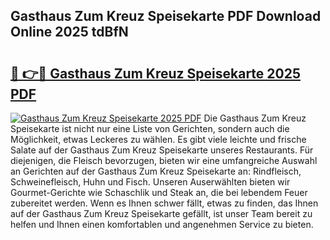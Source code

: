 ## Gasthaus Zum Kreuz Speisekarte PDF Download Online 2025 tdBfN

# <h2><a href="http://gcbrfty.nevu.top/?p=Gasthaus+Zum+Kreuz+Speisekarte">🔗 👉🔴 Gasthaus Zum Kreuz Speisekarte 2025 PDF</a></h2>

[![Gasthaus Zum Kreuz Speisekarte 2025 PDF](https://i.imgur.com/dBaPXMq.png)](http://gcbrfty.nevu.top/?p=Gasthaus+Zum+Kreuz+Speisekarte)
Die Gasthaus Zum Kreuz Speisekarte ist nicht nur eine Liste von Gerichten, sondern auch die Möglichkeit, etwas Leckeres zu wählen. Es gibt viele leichte und frische Salate auf der Gasthaus Zum Kreuz Speisekarte unseres Restaurants. Für diejenigen, die Fleisch bevorzugen, bieten wir eine umfangreiche Auswahl an Gerichten auf der Gasthaus Zum Kreuz Speisekarte an: Rindfleisch, Schweinefleisch, Huhn und Fisch. Unseren Auserwählten bieten wir Gourmet-Gerichte wie Schaschlik und Steak an, die bei lebendem Feuer zubereitet werden. Wenn es Ihnen schwer fällt, etwas zu finden, das Ihnen auf der Gasthaus Zum Kreuz Speisekarte gefällt, ist unser Team bereit zu helfen und Ihnen einen komfortablen und angenehmen Service zu bieten.
